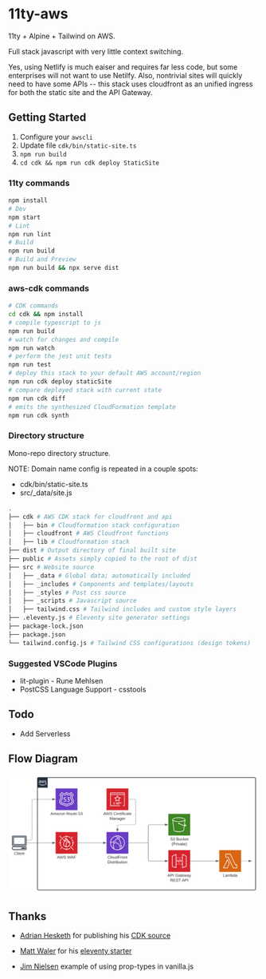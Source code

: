 # 11ty-aws

11ty + Alpine + Tailwind on AWS.

Full stack javascript with very little context switching.

Yes, using Netlify is much eaiser and requires far less code, but some enterprises will not want to use Netilfy. Also, nontrivial sites will quickly need to have some APIs -- this stack uses cloudfront as an unified ingress for both the static site and the API Gateway.

## Getting Started

1. Configure your `awscli`
2. Update file `cdk/bin/static-site.ts`
3. `npm run build`
3. `cd cdk && npm run cdk deploy StaticSite`

### 11ty commands

```sh
npm install
# Dev
npm start
# Lint
npm run lint
# Build
npm run build
# Build and Preview
npm run build && npx serve dist
```

### aws-cdk commands

```sh
# CDK commands
cd cdk && npm install
# compile typescript to js
npm run build
# watch for changes and compile
npm run watch
# perform the jest unit tests
npm run test
# deploy this stack to your default AWS account/region
npm run cdk deploy staticSite
# compare deployed stack with current state
npm run cdk diff
# emits the synthesized CloudFormation template
npm run cdk synth
```

### Directory structure

Mono-repo directory structure.

NOTE: Domain name config is repeated in a couple spots:
- cdk/bin/static-site.ts
- src/_data/site.js

```sh
.
├── cdk # AWS CDK stack for cloudfront and api
│   ├── bin # Cloudformation stack configuration
│   ├── cloudfront # AWS Cloudfront functions
│   ├── lib # Cloudformation stack
├── dist # Output directory of final built site
├── public # Assets simply copied to the root of dist
├── src # Website source
│   ├── _data # Global data; automatically included
│   ├── _includes # Components and templates/layouts
│   ├── _styles # Post css source
│   ├── _scripts # Javascript source
│   ├── tailwind.css # Tailwind includes and custom style layers
├── .eleventy.js # Eleventy site generator settings
├── package-lock.json
├── package.json
└── tailwind.config.js # Tailwind CSS configurations (design tokens)
```

### Suggested VSCode Plugins

- lit-plugin - Rune Mehlsen
- PostCSS Language Support - csstools

## Todo

- Add Serverless

## Flow Diagram

![Flow Diagram](./flow-diagram.svg)

## Thanks

- [Adrian Hesketh](https://github.com/a-h) for publishing his [CDK source](https://github.com/aws-samples/serverless-patterns/tree/main/cdk-cloudfront-to-s3-and-lambda)

- [Matt Waler](https://mattwaler.com/) for his [eleventy starter](https://github.com/mattwaler/tea-stack)

- [Jim Nielsen](https://blog.jim-nielsen.com/2020/proptypes-outside-of-react-in-template-literal-components/) example of using prop-types in vanilla.js
